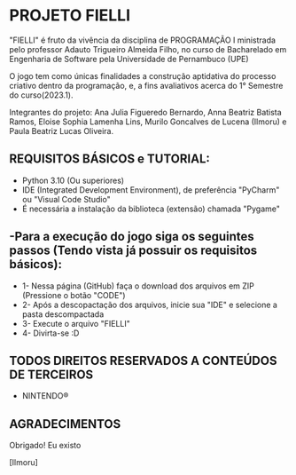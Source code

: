 # PROJETO FIELLI

"FIELLI" é fruto da vivência da disciplina de PROGRAMAÇÃO I ministrada pelo professor Adauto Trigueiro Almeida Filho, no curso de Bacharelado em Engenharia de Software pela Universidade de Pernambuco (UPE)


O jogo tem como únicas finalidades a construção aptidativa do processo criativo dentro da programação, e, a fins avaliativos acerca do 1° Semestre do curso(2023.1).


Integrantes do projeto:
Ana Julia Figueredo Bernardo,
Anna Beatriz Batista Ramos,
Eloise Sophia Lamenha Lins,
Murilo Goncalves de Lucena (Ilmoru) e
Paula Beatriz Lucas Oliveira.


REQUISITOS BÁSICOS e TUTORIAL:
-

- Python 3.10 (Ou superiores)
- IDE (Integrated Development Environment), de preferência "PyCharm" ou "Visual Code Studio"
- É necessária a instalação da biblioteca (extensão) chamada "Pygame"


-Para a execução do jogo siga os seguintes passos (Tendo vista já possuir os requisitos básicos):
-

- 1- Nessa página (GitHub) faça o download dos arquivos em ZIP (Pressione o botão "CODE")
- 2- Após a descopactação dos arquivos, inicie sua "IDE" e selecione a pasta descompactada
- 3- Execute o arquivo "FIELLI"
- 4- Divirta-se :D

TODOS DIREITOS RESERVADOS A CONTEÚDOS DE TERCEIROS
-
- NINTENDO®


AGRADECIMENTOS
-

Obrigado!
Eu existo

[Ilmoru]
